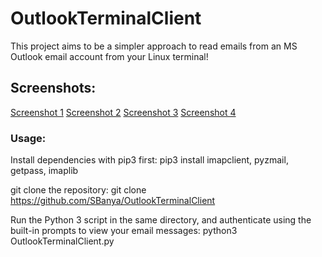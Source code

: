 # OutlookTerminalClient
This project aims to be a simpler approach to read emails from an MS Outlook email account from your Linux terminal!

## Screenshots:
[Screenshot 1](screenshots/OutlookTerminalClientScreenshot1.png)
[Screenshot 2](screenshots/OutlookTerminalClientScreenshot2.png)
[Screenshot 3](screenshots/OutlookTerminalClientScreenshot3.png)
[Screenshot 4](screenshots/OutlookTerminalClientScreenshot4.png)

### Usage:
Install dependencies with pip3 first:
pip3 install imapclient, pyzmail, getpass, imaplib

git clone the repository:
git clone https://github.com/SBanya/OutlookTerminalClient

Run the Python 3 script in the same directory, and authenticate using the built-in prompts to view your email messages:
python3 OutlookTerminalClient.py